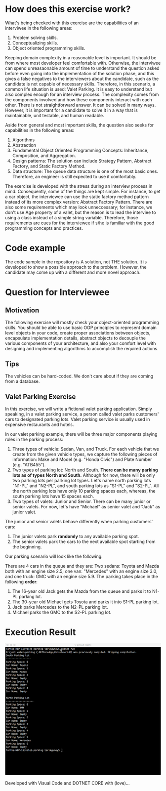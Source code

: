 # How does this exercise work?

What's being checked with this exercise are the capabilities of an interviwee in the following areas:

1. Problem solving skills.
2. Conceptualizing skills.
3. Object oriented programming skills.

Keeping domain complexity in a reasonable level is important. It should be from where most developer feel comfortable with. Otherwise, the interviwee can spend unreasaonable amount of time to understand the question asked before even going into the implementation of the solution phase, and this gives a false negatives to the interviewers about the candidate, such as the candidate is not capable of necessary skills. Therefore, in this scenario, a common life situation is used: Valet Parking. It is easy to understand but also complex enough for an interview process. The complexity comes from the components involved and how these components interact with each other. There is not straightforward answer. It can be solved in many ways. However, it is important for a candidate to solve it in a way that is maintainable, unit testable, and human readable.

Aside from general and most important skills, the question also seeks for capabilities in the following areas:

1. Algorithms
2. Abstraction
3. Fundamental Object Oriented Programming Concepts: Inheritance, Composition, and Aggregation.
4. Design patterns: The solution can include Strategy Pattern, Abstract Factory, and Static Factory Method.
5. Data structure: The queue data structure is one of the most basic ones. Therefore, an engineer is still expected to use it comfortably.

The exercise is developed with the stress during an interview process in mind. Consequently, some of the things are kept simple. For instance, to get a car object, the interviewee can use the static factory method pattern instead of its more complex version: Abstract Factory Pattern. There are also some requirements which may look unneccessary; for instance, we don't use Age property of a valet, but the reason is to lead the interviee to using a class instead of a simple string variable. Therefore, those requirements are cues for the interviewee if s/he is familiar with the good programming concepts and practices.

# Code example

The code sample in the repository is A solution, not THE solution. It is developed to show a possible approach to the problem. However, the candidate may come up with a different and more novel approach.

# Question for Interviewee

## Motivation

The following exercise will mostly check your object-oriented programming skills. You should be able to use basic OOP principles to represent 
domain level objects in your code, create proper associations between objects, encapsulate implementation details, abstract objects to decouple the 
various components of your architecture, and also your comfort level with designing and implementing algorithms to accomplish the required actions. 

## Tips

The vehicles can be hard-coded. We don't care about if they are coming from a database.

## Valet Parking Exercise

In this exercise, we will write a fictional valet parking application. Simply speaking, in a valet parking service, a person called valet parks customers' cars to designated parking lots. Valet parking service is usually used in expensive restaurants and hotels. 

In our valet parking example, there will be three major components playing roles in the parking process:

1. Three types of vehicle: Sedan, Van, and Truck. For each vehicle that we create from the given vehicle types, we capture the following pieces of information: Make and Model (e.g. "Honda Civic") and Plate Number (e.g. "ATB455"). 
2. Two types of parking lot: North and South. **There can be many parking lots as of types North and South.** Although for now, there will be only two parking lots per parking lot types. Let's name north parking lots "N1-PL" and "N2-PL", and south parking lots as "S1-PL" and "S2-PL". All the north parking lots have only 10 parking spaces each, whereas, the south parking lots have 15 spaces each.
3. Two types of valets: Junior and Senior. There can be many junior or senior valets. For now, let's have "Michael" as senior valet and "Jack" as junior valet.

The junior and senior valets behave differently when parking customers' cars:

1. The junior valets park **randomly** to any available parking spot.
2. The senior valets park the cars to the next available spot starting from the beginning.

Our parking scenario will look like the following:

There are 4 cars in the queue and they are: Two sedans: Toyota and Mazda both with an engine size 2.5; one van: "Mercedes" with an engine size 3.0; and one truck: GMC with an engine size 5.9. The parking takes place in the following **order**:

1. The 16-year old Jack gets the Mazda from the queue and parks it to N1-PL parking lot.
2. The 30-year old Michael gets Toyota and parks it into S1-PL parking lot.
3. Jack parks Mercedes to the N2-PL parking lot.
4. Michael parks the GMC to the S2-PL parking lot.

# Execution Result

!["result"](result.png)

Developed with Visual Code and DOTNET CORE with (love)...
